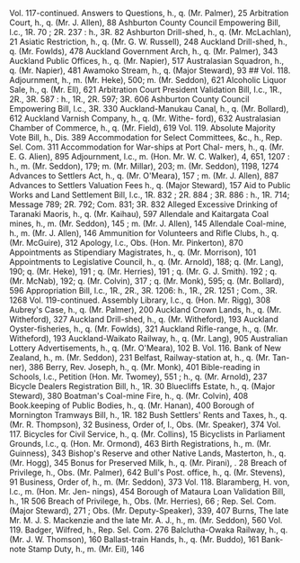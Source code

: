 Vol. 117-continued. Answers to Questions, h., q. (Mr. Palmer), 25 Arbitration Court, h., q. (Mr. J. Allen), 88 Ashburton County Council Empowering Bill, l.c., 1R. 70 ; 2R. 237 : h., 3R. 82 Ashburton Drill-shed, h., q. (Mr. McLachlan), 21 Asiatic Restriction, h., q. (Mr. G. W. Russell), 248 Auckland Drill-shed, h., q. (Mr. Fowlds), 478 Auckland Government Arch, h., q. (Mr. Palmer), 343 Auckland Public Offices, h., q. (Mr. Napier), 517 Australasian Squadron, h., q. (Mr. Napier), 481 Awamoko Stream, h., q. (Major Steward), 93 ## Vol. 118. Adjournment, h., m. (Mr. Heke), 500; m. (Mr. Seddon), 621 Alcoholic Liquor Sale, h., q. (Mr. Ell), 621 Arbitration Court President Validation Bill, I.c., 1R., 2R., 3R. 587 : h., 1R., 2R. 597; 3R. 606 Ashburton County Council Empowering Bill, l.c., 3R. 330 Auckland-Manukau Canal, h., q. (Mr. Bollard), 612 Auckland Varnish Company, h., q. (Mr. Withe- ford), 632 Australasian Chamber of Commerce, h., q. (Mr. Field), 619 Vol. 119. Absolute Majority Vote Bill, h., Dis. 389 Accommodation for Select Committees, &c., h., Rep. Sel. Com. 311 Accommodation for War-ships at Port Chal- mers, h., q. (Mr. E. G. Alien), 895 Adjournment, l.c., m. (Hon. Mr. W. C. Walker), 4, 651, 1207 : h., m. (Mr. Seddon), 179; m. (Mr. Millar), 203; m. (Mr. Seddon), 1198, 1274 Advances to Settlers Act, h., q. (Mr. O'Meara), 157 ; m. (Mr. J. Allen), 887 Advances to Settlers Valuation Fees h., q. (Major Steward), 157 Aid to Public Works and Land Settlement Bill, l.c., 1R. 832 ; 2R. 884 ; 3R. 886 : h., 1R. 714; Message 789; 2R. 792; Com. 831; 3R. 832 Alleged Excessive Drinking of Taranaki Maoris, h., q. (Mr. Kaihau), 597 Allendale and Kaitargata Coal mines, h., m. (Mr. Seddon), 145 ; m. (Mr. J. Allen), 145 Allendale Coal-mine, h., m. (Mr. J. Allen), 146 Ammunition for Volunteers and Rifle Clubs, h., q. (Mr. McGuire), 312 Apology, l.c., Obs. (Hon. Mr. Pinkerton), 870 Appointments as Stipendiary Magistrates, h., q. (Mr. Morrison), 101 Appointments to Legislative Council, h., q. (Mr. Arnold), 188; q. (Mr. Lang), 190; q. (Mr. Heke), 191 ; q. (Mr. Herries), 191 ; q. (Mr. G. J. Smith). 192 ; q. (Mr. McNab), 192; q. (Mr. Colvin), 317 ; q. (Mr. Monk), 595; q. (Mr. Bollard), 596 Appropriation Bill, l.c., 1R., 2R., 3R. 1206: h., 1R., 2R. 1251 ; Com., 3R. 1268 Vol. 119-continued. Assembly Library, l.c., q. (Hon. Mr. Rigg), 308 Aubrey's Case, h., q. (Mr. Palmer), 200 Auckland Crown Lands, h., q. (Mr. Witheford), 327 Auckland Drill-shed, h., q. (Mr. Witheford), 193 Auckland Oyster-fisheries, h., q. (Mr. Fowlds), 321 Auckland Rifle-range, h., q. (Mr. Witheford), 193 Auckland-Waikato Railway, h., q. (Mr. Lang), 905 Australian Lottery Advertisements, h., q. (Mr. O'Meara), 102 B. Vol. 116. Bank of New Zealand, h., m. (Mr. Seddon), 231 Belfast, Railway-station at, h., q. (Mr. Tan- ner), 386 Berry, Rev. Joseph, h., q. (Mr. Monk), 401 Bible-reading in Schools, l.c., Petition (Hon. Mr. Twomey), 551 ; h., q. (Mr. Arnold), 237 Bicycle Dealers Registration Bill, h., 1R. 30 Bluecliffs Estate, h., q. (Major Steward), 380 Boatman's Coal-mine Fire, h., q. (Mr. Colvin), 408 Book.keeping of Public Bodies, h., q. (Mr. Hanan), 400 Borough of Mornington Tramways Bill, h., 1R. 182 Bush Settlers' Rents and Taxes, h., q. (Mr. R. Thompson), 32 Business, Order of, l., Obs. (Mr. Speaker), 374 Vol. 117. Bicycles for Civil Service, h., q. (Mr. Collins), 15 Bicyclists in Parliament Grounds, l.c., q. (Hon. Mr. Ormond), 463 Birth Registrations, h., m. (Mr. Guinness), 343 Bishop's Reserve and other Native Lands, Masterton, h., q. (Mr. Hogg), 345 Bonus for Preserved Milk, h., q. (Mr. Pirani), . 28 Breach of Privilege, h., Obs. (Mr. Palmer), 642 Bull's Post. office, h., q. (Mr. Stevens), 91 Business, Order of, h., m. (Mr. Seddon), 373 Vol. 118. Blaramberg, H. von, l.c., m. (Hon. Mr. Jen- nings), 454 Borough of Mataura Loan Validation Bill, h., 1R 506 Breach of Privilege, h., Obs. (Mr. Herries), 66 ; Rep. Sel. Com. (Major Steward), 271 ; Obs. (Mr. Deputy-Speaker), 339, 407 Burns, The late Mr. M. J. S. Mackenzie and the late Mr. A. J., h., m. (Mr. Seddon), 560 Vol. 119. Badger, Wilfred, h., Rep. Sel. Com. 276 Balclutha-Owaka Railway, h., q. (Mr. J. W. Thomson), 160 Ballast-train Hands, h., q. (Mr. Buddo), 161 Bank-note Stamp Duty, h., m. (Mr. Eil), 146 